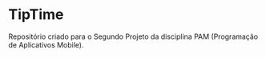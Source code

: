 # TipTime
Repositório criado para o Segundo Projeto da disciplina PAM (Programação de Aplicativos Mobile).

